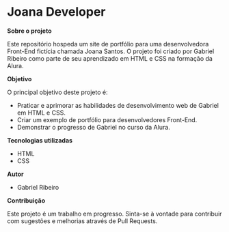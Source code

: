 # Joana Developer

**Sobre o projeto**

Este repositório hospeda um site de portfólio para uma desenvolvedora Front-End fictícia chamada Joana Santos. O projeto foi criado por Gabriel Ribeiro como parte de seu aprendizado em HTML e CSS na formação da Alura. 

**Objetivo**

O principal objetivo deste projeto é:

*  Praticar e aprimorar as habilidades de desenvolvimento web de Gabriel em HTML e CSS.
*  Criar um exemplo de portfólio para desenvolvedores Front-End.
*  Demonstrar o progresso de Gabriel no curso da Alura.

**Tecnologias utilizadas**

*  HTML
*  CSS

**Autor**

*  Gabriel Ribeiro

**Contribuição**

Este projeto é um trabalho em progresso. Sinta-se à vontade para contribuir com sugestões e melhorias através de Pull Requests.
